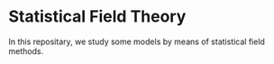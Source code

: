 # Statistical Field Theory
In this repositary, we study some models by means of statistical field methods.
